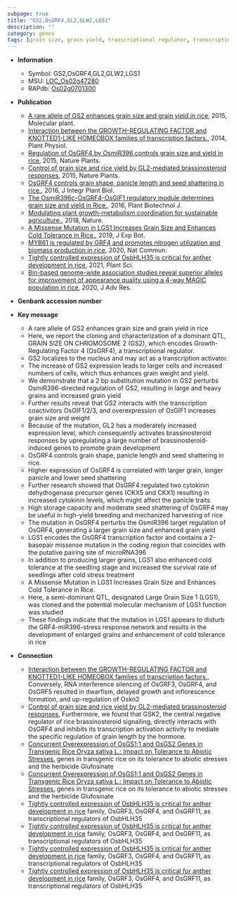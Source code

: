 ```yaml
---
subpage: true
title: "GS2,OsGRF4,GL2,GLW2,LGS1"
description: ""
category: genes
tags: [grain size, grain yield, transcriptional regulator, transcription activator, grain weight, grain, yield, development, brassinosteroid, Brassinosteroid, panicle, seed, cytokinin, breeding, shattering, seed shattering, transcription factor, seedlings, seedling, tolerance, cold tolerance, cold stress, stress, stress response]
---
```


* **Information**  
    + Symbol: GS2,OsGRF4,GL2,GLW2,LGS1  
    + MSU: [LOC_Os02g47280](http://rice.plantbiology.msu.edu/cgi-bin/ORF_infopage.cgi?orf=LOC_Os02g47280)  
    + RAPdb: [Os02g0701300](http://rapdb.dna.affrc.go.jp/viewer/gbrowse_details/irgsp1?name=Os02g0701300)  

* **Publication**  
    + [A rare allele of GS2 enhances grain size and grain yield in rice](http://www.ncbi.nlm.nih.gov/pubmed?term=A+rare+allele+of+GS2+enhances+grain+size+and+grain+yield+in+rice%5BTitle%5D), 2015, Molecular plant.
    + [Interaction between the GROWTH-REGULATING FACTOR and KNOTTED1-LIKE HOMEOBOX families of transcription factors.](http://www.ncbi.nlm.nih.gov/pubmed?term=Interaction+between+the+GROWTH-REGULATING+FACTOR+and+KNOTTED1-LIKE+HOMEOBOX+families+of+transcription+factors.%5BTitle%5D), 2014, Plant Physiol.
    + [Regulation of OsGRF4 by OsmiR396 controls grain size and yield in rice](http://www.ncbi.nlm.nih.gov/pubmed?term=Regulation+of+OsGRF4+by+OsmiR396+controls+grain+size+and+yield+in+rice%5BTitle%5D), 2015, Nature Plants.
    + [Control of grain size and rice yield by GL2-mediated brassinosteroid responses](http://www.ncbi.nlm.nih.gov/pubmed?term=Control+of+grain+size+and+rice+yield+by+GL2-mediated+brassinosteroid+responses%5BTitle%5D), 2015, Nature Plants.
    + [OsGRF4 controls grain shape, panicle length and seed shattering in rice.](http://www.ncbi.nlm.nih.gov/pubmed?term=OsGRF4+controls+grain+shape,+panicle+length+and+seed+shattering+in+rice.%5BTitle%5D), 2016, J Integr Plant Biol.
    + [The OsmiR396c-OsGRF4-OsGIF1 regulatory module determines grain size and yield in Rice.](http://www.ncbi.nlm.nih.gov/pubmed?term=The+OsmiR396c-OsGRF4-OsGIF1+regulatory+module+determines+grain+size+and+yield+in+Rice.%5BTitle%5D), 2016, Plant Biotechnol J.
    + [Modulating plant growth-metabolism coordination for sustainable agriculture.](http://www.ncbi.nlm.nih.gov/pubmed?term=Modulating+plant+growth-metabolism+coordination+for+sustainable+agriculture.%5BTitle%5D), 2018, Nature.
    + [A Missense Mutation in LGS1 Increases Grain Size and Enhances Cold Tolerance in Rice.](http://www.ncbi.nlm.nih.gov/pubmed?term=A+Missense+Mutation+in+LGS1+Increases+Grain+Size+and+Enhances+Cold+Tolerance+in+Rice.%5BTitle%5D), 2019, J Exp Bot.
    + [MYB61 is regulated by GRF4 and promotes nitrogen utilization and biomass production in rice](http://www.ncbi.nlm.nih.gov/pubmed?term=MYB61+is+regulated+by+GRF4+and+promotes+nitrogen+utilization+and+biomass+production+in+rice%5BTitle%5D), 2020, Nat Commun.
    + [Tightly controlled expression of OsbHLH35 is critical for anther development in rice](http://www.ncbi.nlm.nih.gov/pubmed?term=Tightly+controlled+expression+of+OsbHLH35+is+critical+for+anther+development+in+rice%5BTitle%5D), 2021, Plant Sci.
    + [Bin-based genome-wide association studies reveal superior alleles for improvement of appearance quality using a 4-way MAGIC population in rice](http://www.ncbi.nlm.nih.gov/pubmed?term=Bin-based+genome-wide+association+studies+reveal+superior+alleles+for+improvement+of+appearance+quality+using+a+4-way+MAGIC+population+in+rice%5BTitle%5D), 2020, J Adv Res.

* **Genbank accession number**  

* **Key message**  
    + A rare allele of GS2 enhances grain size and grain yield in rice
    + Here, we report the cloning and characterization of a dominant QTL, GRAIN SIZE ON CHROMOSOME 2 (GS2), which encodes Growth-Regulating Factor 4 (OsGRF4), a transcriptional regulator.
    + GS2 localizes to the nucleus and may act as a transcription activator.
    + The increase of GS2 expression leads to larger cells and increased numbers of cells, which thus enhances grain weight and yield.
    + We demonstrate that a 2 bp substitution mutation in GS2 perturbs OsmiR396-directed regulation of GS2, resulting in large and heavy grains and increased grain yield
    + Further results reveal that GS2 interacts with the transcription coactivitors OsGIF1/2/3, and overexpression of OsGIF1 increases grain size and weight
    + Because of the mutation, GL2 has a moderately increased expression level, which consequently activates brassinosteroid responses by upregulating a large number of brassinosteroid-induced genes to promote grain development
    + OsGRF4 controls grain shape, panicle length and seed shattering in rice.
    + Higher expression of OsGRF4 is correlated with larger grain, longer panicle and lower seed shattering
    + Further research showed that OsGRF4 regulated two cytokinin dehydrogenase precursor genes (CKX5 and CKX1) resulting in increased cytokinin levels, which might affect the panicle traits
    + High storage capacity and moderate seed shattering of OsGRF4 may be useful in high-yield breeding and mechanized harvesting of rice
    + The mutation in OsGRF4 perturbs the OsmiR396 target regulation of OsGRF4, generating a larger grain size and enhanced grain yield
    + LGS1 encodes the OsGRF4 transcription factor and contains a 2-basepair missense mutation in the coding region that coincides with the putative pairing site of microRNA396
    + In addition to producing larger grains, LGS1 also enhanced cold tolerance at the seedling stage and increased the survival rate of seedlings after cold stress treatment
    + A Missense Mutation in LGS1 Increases Grain Size and Enhances Cold Tolerance in Rice.
    + Here, a semi-dominant QTL, designated Large Grain Size 1 (LGS1), was cloned and the potential molecular mechanism of LGS1 function was studied
    + These findings indicate that the mutation in LGS1 appears to disturb the GRF4-miR396-stress response network and results in the development of enlarged grains and enhancement of cold tolerance in rice

* **Connection**  
    + [Interaction between the GROWTH-REGULATING FACTOR and KNOTTED1-LIKE HOMEOBOX families of transcription factors.](http://www.ncbi.nlm.nih.gov/pubmed?term=Interaction+between+the+GROWTH-REGULATING+FACTOR+and+KNOTTED1-LIKE+HOMEOBOX+families+of+transcription+factors.%5BTitle%5D), Conversely, RNA interference silencing of OsGRF3, OsGRF4, and OsGRF5 resulted in dwarfism, delayed growth and inflorescence formation, and up-regulation of Oskn2
    + [Control of grain size and rice yield by GL2-mediated brassinosteroid responses](http://www.ncbi.nlm.nih.gov/pubmed?term=Control+of+grain+size+and+rice+yield+by+GL2-mediated+brassinosteroid+responses%5BTitle%5D), Furthermore, we found that GSK2, the central negative regulator of rice brassinosteroid signalling, directly interacts with OsGRF4 and inhibits its transcription activation activity to mediate the specific regulation of grain length by the hormone.
    + [Concurrent Overexpression of OsGS1;1 and OsGS2 Genes in Transgenic Rice Oryza sativa L.: Impact on Tolerance to Abiotic Stresses.](OsGS2) genes in transgenic rice on its tolerance to abiotic stresses and the herbicide Glufosinate
    + [Concurrent Overexpression of OsGS1;1 and OsGS2 Genes in Transgenic Rice Oryza sativa L.: Impact on Tolerance to Abiotic Stresses.](OsGS2) genes in transgenic rice on its tolerance to abiotic stresses and the herbicide Glufosinate
    + [Tightly controlled expression of OsbHLH35 is critical for anther development in rice](GRF) family, OsGRF3, OsGRF4, and OsGRF11, as transcriptional regulators of OsbHLH35
    + [Tightly controlled expression of OsbHLH35 is critical for anther development in rice](GRF) family, OsGRF3, OsGRF4, and OsGRF11, as transcriptional regulators of OsbHLH35
    + [Tightly controlled expression of OsbHLH35 is critical for anther development in rice](GRF) family, OsGRF3, OsGRF4, and OsGRF11, as transcriptional regulators of OsbHLH35
    + [Tightly controlled expression of OsbHLH35 is critical for anther development in rice](GRF) family, OsGRF3, OsGRF4, and OsGRF11, as transcriptional regulators of OsbHLH35



